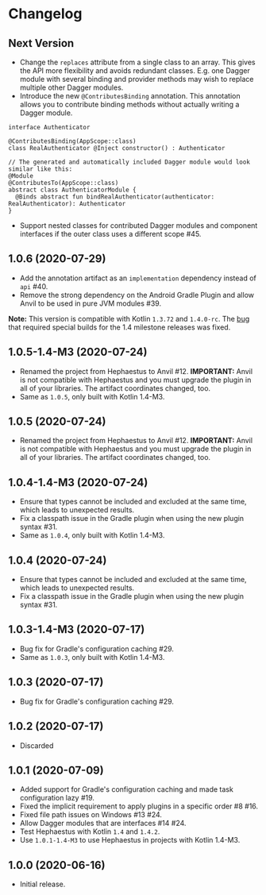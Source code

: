 # Changelog

## Next Version

* Change the `replaces` attribute from a single class to an array. This gives the API more flexibility and avoids redundant classes. E.g. one Dagger module with several binding and provider methods may wish to replace multiple other Dagger modules.
* Introduce the new `@ContributesBinding` annotation. This annotation allows you to contribute binding methods without actually writing a Dagger module.
```
interface Authenticator

@ContributesBinding(AppScope::class)
class RealAuthenticator @Inject constructor() : Authenticator

// The generated and automatically included Dagger module would look similar like this:
@Module
@ContributesTo(AppScope::class)
abstract class AuthenticatorModule {
  @Binds abstract fun bindRealAuthenticator(authenticator: RealAuthenticator): Authenticator
}
```
* Support nested classes for contributed Dagger modules and component interfaces if the outer class uses a different scope #45.

## 1.0.6 (2020-07-29)

* Add the annotation artifact as an `implementation` dependency instead of `api` #40.
* Remove the strong dependency on the Android Gradle Plugin and allow Anvil to be used in pure JVM modules #39.

**Note:** This version is compatible with Kotlin `1.3.72` and `1.4.0-rc`. The [bug](https://youtrack.jetbrains.com/issue/KT-40214) that required special builds for the 1.4 milestone releases was fixed.

## 1.0.5-1.4-M3 (2020-07-24)

* Renamed the project from Hephaestus to Anvil #12. **IMPORTANT:** Anvil is not compatible with Hephaestus and you must upgrade the plugin in all of your libraries. The artifact coordinates changed, too.
* Same as `1.0.5`, only built with Kotlin 1.4-M3.

## 1.0.5 (2020-07-24)

* Renamed the project from Hephaestus to Anvil #12. **IMPORTANT:** Anvil is not compatible with Hephaestus and you must upgrade the plugin in all of your libraries. The artifact coordinates changed, too.

## 1.0.4-1.4-M3 (2020-07-24)

* Ensure that types cannot be included and excluded at the same time, which leads to unexpected results.
* Fix a classpath issue in the Gradle plugin when using the new plugin syntax #31.
* Same as `1.0.4`, only built with Kotlin 1.4-M3.

## 1.0.4 (2020-07-24)

* Ensure that types cannot be included and excluded at the same time, which leads to unexpected results.
* Fix a classpath issue in the Gradle plugin when using the new plugin syntax #31.

## 1.0.3-1.4-M3 (2020-07-17)

* Bug fix for Gradle's configuration caching #29.
* Same as `1.0.3`, only built with Kotlin 1.4-M3.

## 1.0.3 (2020-07-17)

* Bug fix for Gradle's configuration caching #29.

## 1.0.2 (2020-07-17)

* Discarded

## 1.0.1 (2020-07-09)

* Added support for Gradle's configuration caching and made task configuration lazy #19.
* Fixed the implicit requirement to apply plugins in a specific order #8 #16.
* Fixed file path issues on Windows #13 #24.
* Allow Dagger modules that are interfaces #14 #24.
* Test Hephaestus with Kotlin `1.4` and `1.4.2`.
* Use `1.0.1-1.4-M3` to use Hephaestus in projects with Kotlin 1.4-M3.

## 1.0.0 (2020-06-16)

* Initial release.